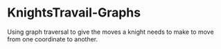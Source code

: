 # KnightsTravail-Graphs
Using graph traversal to give the moves a knight needs to make to move from one coordinate to another.
